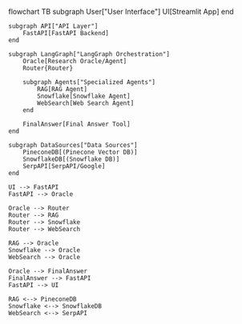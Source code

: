 flowchart TB
    subgraph User["User Interface"]
        UI[Streamlit App]
    end
    
    subgraph API["API Layer"]
        FastAPI[FastAPI Backend]
    end
    
    subgraph LangGraph["LangGraph Orchestration"]
        Oracle[Research Oracle/Agent]
        Router{Router}
        
        subgraph Agents["Specialized Agents"]
            RAG[RAG Agent]
            Snowflake[Snowflake Agent]
            WebSearch[Web Search Agent]
        end
        
        FinalAnswer[Final Answer Tool]
    end
    
    subgraph DataSources["Data Sources"]
        PineconeDB[(Pinecone Vector DB)]
        SnowflakeDB[(Snowflake DB)]
        SerpAPI[SerpAPI/Google]
    end
    
    UI --> FastAPI
    FastAPI --> Oracle
    
    Oracle --> Router
    Router --> RAG
    Router --> Snowflake
    Router --> WebSearch
    
    RAG --> Oracle
    Snowflake --> Oracle
    WebSearch --> Oracle
    
    Oracle --> FinalAnswer
    FinalAnswer --> FastAPI
    FastAPI --> UI
    
    RAG <--> PineconeDB
    Snowflake <--> SnowflakeDB
    WebSearch <--> SerpAPI
  
